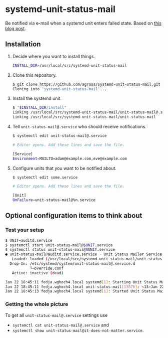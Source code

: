 # systemd-unit-status-mail

Be notified via e-mail when a systemd unit enters failed state. Based on
[this blog post](http://northernlightlabs.se/systemd.status.mail.on.unit.failure).

## Installation

1. Decide where you want to install things.

   ```sh
   INSTALL_DIR=/usr/local/src/systemd-unit-status-mail
   ```

1. Clone this repository.

   ```sh
   $ git clone https://github.com/agross/systemd-unit-status-mail.git "$INSTALL_DIR"
   Cloning into 'systemd-unit-status-mail'...
   ```

1. Install the systemd unit.

   ```sh
   $ "$INSTALL_DIR/install"
   Linking /usr/local/src/systemd-unit-status-mail/unit-status-mail@.service
   Linking /usr/local/src/systemd-unit-status-mail/unit-status-mail
   ```

1. Tell `unit-status-mail@.service` who should receive notifications.

   ```sh
   $ systemctl edit unit-status-mail@.service

   # Editor opens. Add these lines and save the file.

   [Service]
   Environment=MAILTO=adam@example.com,eve@example.com
   ```

1. Configure units that you want to be notified about.

   ```sh
   $ systemctl edit some.service

   # Editor opens. Add these lines and save the file.

   [Unit]
   OnFailure=unit-status-mail@%n.service
   ```

## Optional configuration items to think about

### Test your setup

```sh
$ UNIT=auditd.service
$ systemctl start unit-status-mail@$UNIT.service
$ systemctl status unit-status-mail@$UNIT.service
● unit-status-mail@auditd.service.service - Unit Status Mailer Service
   Loaded: loaded (/usr/local/src/systemd-unit-status-mail/unit-status-mail@.service; linked; vendor preset: disabled)
  Drop-In: /etc/systemd/system/unit-status-mail@.service.d
           └─override.conf
   Active: inactive (dead)

Jan 22 18:45:11 fedja.wghoch4.local systemd[1]: Starting Unit Status Mailer Service...
Jan 22 18:45:11 fedja.wghoch4.local unit-status-mail[13876]: <13>Jan 22 18:45:11 /etc/systemd/system/unit-status-mail: Status mail sent to adam@example.com,eve@example.com for unit auditd.service
Jan 22 18:45:13 fedja.wghoch4.local systemd[1]: Started Unit Status Mailer Service.
```

### Getting the whole picture

To get all `unit-status-mail@.service` settings use

* `systemctl cat unit-status-mail@.service` and
* `systemctl show unit-status-mail@it-does-not-matter.service`.
